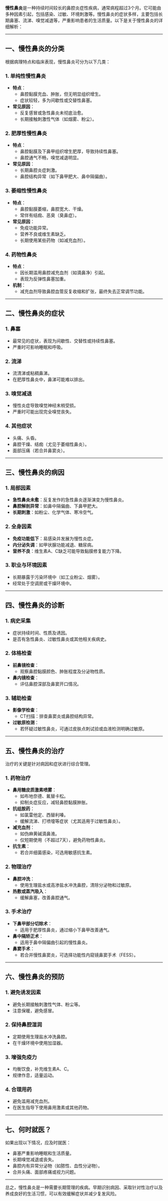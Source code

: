 **慢性鼻炎**是一种持续时间较长的鼻腔炎症性疾病，通常病程超过3个月。它可能由多种因素引起，包括感染、过敏、环境刺激等。慢性鼻炎的症状多样，主要包括长期鼻塞、流涕、嗅觉减退等，严重影响患者的生活质量。以下是关于慢性鼻炎的详细解析：

---

## **一、慢性鼻炎的分类**

根据病理特点和临床表现，慢性鼻炎可分为以下几类：

### 1. **单纯性慢性鼻炎**
- **特点**：
  - 鼻腔黏膜充血、肿胀，但无明显组织增生。
  - 症状较轻，多为间歇性或交替性鼻塞。
- **常见原因**：
  - 反复感冒或急性鼻炎未彻底治愈。
  - 长期接触刺激性气体（如烟雾、粉尘）。

### 2. **肥厚性慢性鼻炎**
- **特点**：
  - 鼻腔黏膜及下鼻甲组织增生肥厚，导致持续性鼻塞。
  - 鼻腔通气不畅，嗅觉减退明显。
- **常见原因**：
  - 长期鼻腔炎症刺激。
  - 鼻腔结构异常（如下鼻甲肥大、鼻中隔偏曲）。

### 3. **萎缩性慢性鼻炎**
- **特点**：
  - 鼻腔黏膜萎缩，鼻腔宽大、干燥。
  - 常伴有结痂、恶臭（臭鼻症）。
- **常见原因**：
  - 免疫功能异常。
  - 营养不良或维生素缺乏。
  - 长期使用某些药物（如减充血剂）。

### 4. **药物性鼻炎**
- **特点**：
  - 因长期滥用鼻腔减充血剂（如滴鼻净）引起。
  - 表现为反弹性鼻塞加重。
- **机制**：
  - 减充血剂导致鼻腔血管反复收缩和扩张，最终失去正常调节功能。

---

## **二、慢性鼻炎的症状**

### 1. **鼻塞**
- 最常见的症状，表现为间歇性、交替性或持续性鼻塞。
- 严重时可影响睡眠和呼吸。

### 2. **流涕**
- 流清涕或粘稠鼻涕。
- 在肥厚性鼻炎中，鼻涕可能难以排出。

### 3. **嗅觉减退**
- 慢性炎症导致嗅觉神经末梢受损。
- 严重时可能出现完全嗅觉丧失。

### 4. **其他症状**
- 头痛、头昏。
- 鼻腔干燥、结痂（尤见于萎缩性鼻炎）。
- 面部压痛（若合并鼻窦炎）。

---

## **三、慢性鼻炎的病因**

### 1. **局部因素**
- **急性鼻炎未愈**：反复发作的急性鼻炎逐渐演变为慢性鼻炎。
- **鼻腔解剖异常**：如鼻中隔偏曲、下鼻甲肥大。
- **长期刺激**：如粉尘、化学气体、寒冷空气。

### 2. **全身因素**
- **免疫功能低下**：易感染并发展为慢性炎症。
- **内分泌失调**：如甲状腺功能减退、糖尿病。
- **营养不良**：维生素A、C缺乏可能导致黏膜修复能力下降。

### 3. **职业与环境因素**
- 长期暴露于污染环境中（如工业粉尘、烟雾）。
- 经常处于空调房或干燥环境中。

---

## **四、慢性鼻炎的诊断**

### 1. **病史采集**
- 症状持续时间、性质及诱因。
- 是否有急性鼻炎、过敏性鼻炎或其他相关疾病史。

### 2. **体格检查**
- **前鼻镜检查**：
  - 观察鼻腔黏膜颜色、肿胀程度及分泌物性质。
- **鼻内镜检查**：
  - 评估鼻腔深部及鼻窦开口情况。

### 3. **辅助检查**
- **影像学检查**：
  - CT扫描：排查鼻窦炎或鼻腔结构异常。
- **过敏原检测**：
  - 若怀疑过敏性鼻炎，可通过皮肤点刺试验或血液检测明确过敏原。

---

## **五、慢性鼻炎的治疗**

治疗的关键是针对病因和症状进行综合管理。

### 1. **药物治疗**
- **鼻用糖皮质激素喷雾**：
  - 如布地奈德、氟替卡松。
  - 抑制炎症反应，减轻鼻腔黏膜肿胀。
- **抗组胺药**：
  - 如氯雷他定、西替利嗪。
  - 缓解流涕、打喷嚏等症状（尤其适用于过敏性鼻炎）。
- **减充血剂**：
  - 如伪麻黄碱滴鼻液。
  - 仅短期使用（不超过7天），避免药物性鼻炎。
- **抗生素**：
  - 若合并细菌感染，可选用敏感抗生素。

### 2. **物理治疗**
- **鼻腔冲洗**：
  - 使用生理盐水或高渗盐水冲洗鼻腔，清除分泌物和过敏原。
- **热敷或蒸汽吸入**：
  - 缓解鼻塞，改善鼻腔通气。

### 3. **手术治疗**
- **下鼻甲部分切除术**：
  - 适用于肥厚性鼻炎，通过缩小下鼻甲改善通气。
- **鼻中隔矫正术**：
  - 适用于鼻中隔偏曲引起的慢性鼻炎。
- **鼻窦手术**：
  - 若合并慢性鼻窦炎，可选择功能性内窥镜鼻窦手术（FESS）。

---

## **六、慢性鼻炎的预防**

### 1. **避免诱发因素**
- 避免长期接触刺激性气体、粉尘等。
- 注意保暖，避免感冒。

### 2. **保持鼻腔湿润**
- 定期使用生理盐水冲洗鼻腔。
- 在干燥环境中使用加湿器。

### 3. **增强免疫力**
- 均衡饮食，补充维生素A、C。
- 规律作息，适量运动。

### 4. **合理用药**
- 避免滥用减充血剂。
- 在医生指导下使用鼻用激素或其他药物。

---

## **七、何时就医？**
如果出现以下情况，应及时就医：
- 鼻塞严重影响睡眠和生活质量。
- 长期嗅觉减退或丧失。
- 鼻腔内有异常分泌物（如脓性、血性分泌物）。
- 合并头痛、面部疼痛或视力问题。

---

总之，慢性鼻炎是一种需要长期管理的疾病。早期识别病因、采取针对性治疗以及养成良好的生活习惯，可以有效缓解症状并减少复发风险。